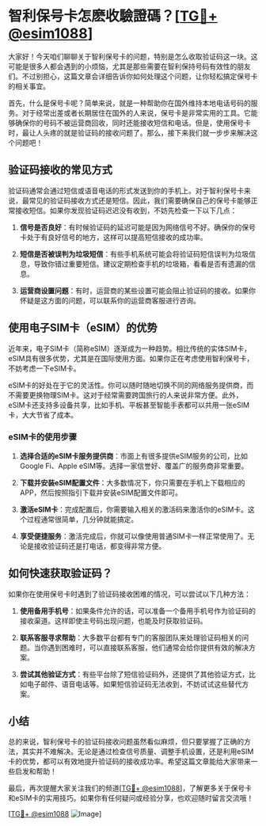 # 智利保号卡怎麽收驗證碼？[[TG💪+ @esim1088](https://t.me/s/esim1088)]

大家好！今天咱们聊聊关于智利保号卡的问题，特别是怎么收取验证码这一块。这可能是很多人都会遇到的小烦恼，尤其是那些需要在智利保持号码有效性的朋友们。不过别担心，这篇文章会详细告诉你如何处理这个问题，让你轻松搞定保号卡的相关事宜。

首先，什么是保号卡呢？简单来说，就是一种帮助你在国外维持本地电话号码的服务。对于经常出差或者长期居住在国外的人来说，保号卡是非常实用的工具。它能够确保你的号码不被运营商回收，同时还能接收短信和电话。但是，使用保号卡时，最让人头疼的就是验证码的接收问题了。那么，接下来我们就一步步来解决这个问题吧！

## 验证码接收的常见方式

验证码通常会通过短信或语音电话的形式发送到你的手机上。对于智利保号卡来说，最常见的验证码接收方式还是短信。因此，我们需要确保自己的保号卡能够正常接收短信。如果你发现验证码迟迟没有收到，不妨先检查一下以下几点：

1. **信号是否良好**：有时候验证码的延迟可能是因为网络信号不好。确保你的保号卡处于有良好信号的地方，这样可以提高短信接收的成功率。
   
2. **短信是否被误判为垃圾短信**：有些手机系统可能会将验证码短信误判为垃圾信息，导致你错过重要短信。建议定期检查手机的垃圾箱，看看是否有遗漏的信息。

3. **运营商设置问题**：有时，运营商的某些设置可能会阻止验证码的接收。如果你怀疑是这方面的问题，可以联系你的运营商客服进行咨询。

## 使用电子SIM卡（eSIM）的优势

近年来，电子SIM卡（简称eSIM）逐渐成为一种趋势。相比传统的实体SIM卡，eSIM具有很多优势，尤其是在国际使用方面。如果你正在考虑使用智利保号卡，不妨考虑一下eSIM卡。

eSIM卡的好处在于它的灵活性。你可以随时随地切换不同的网络服务提供商，而不需要更换物理SIM卡。这对于经常需要跨国旅行的人来说非常方便。此外，eSIM卡还支持多设备共享，比如手机、平板甚至智能手表都可以共用一张eSIM卡，大大节省了成本。

### eSIM卡的使用步骤

1. **选择合适的eSIM卡服务提供商**：市面上有很多提供eSIM服务的公司，比如Google Fi、Apple eSIM等。选择一家信誉好、覆盖广的服务商非常重要。
   
2. **下载并安装eSIM配置文件**：大多数情况下，你只需要在手机上下载相应的APP，然后按照指引下载并安装eSIM配置文件即可。

3. **激活eSIM卡**：完成配置后，你需要输入相关的激活码来激活你的eSIM卡。这个过程通常很简单，几分钟就能搞定。

4. **享受便捷服务**：激活完成后，你就可以像使用普通SIM卡一样正常使用了。无论是接收验证码还是打电话，都变得非常方便。

## 如何快速获取验证码？

如果你在使用保号卡时遇到了验证码接收困难的情况，可以尝试以下几种方法：

1. **使用备用手机号**：如果条件允许的话，可以准备一个备用手机号作为验证码的接收渠道。这样即使主号码出现问题，也能及时获取验证码。

2. **联系客服寻求帮助**：大多数平台都有专门的客服团队来处理验证码相关的问题。当你遇到困难时，可以直接联系客服，他们通常会给你提供有效的解决方案。

3. **尝试其他验证方式**：有些平台除了短信验证码外，还提供了其他验证方式，比如电子邮件、语音电话等。如果短信验证码无法收到，不妨试试这些替代方案。

## 小结

总的来说，智利保号卡的验证码接收问题虽然看似麻烦，但只要掌握了正确的方法，其实并不难解决。无论是通过检查信号质量、调整手机设置，还是利用eSIM卡的优势，都可以有效地提升验证码的接收成功率。希望这篇文章能给大家带来一些启发和帮助！

最后，再次提醒大家关注我们的频道[[TG💪+ @esim1088](https://t.me/s/esim1088)]，了解更多关于保号卡和eSIM卡的实用技巧。如果你有任何疑问或经验分享，也欢迎随时留言交流哦！

[[TG💪+ @esim1088](https://t.me/s/esim1088) ![Image](https://i.postimg.cc/4NQfJmqS/Snipaste-2025-05-13-00-14-12.png)]